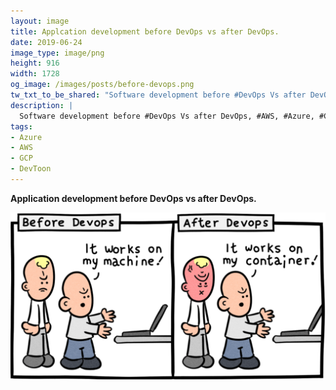 ```yaml
---
layout: image
title: Applcation development before DevOps vs after DevOps.
date: 2019-06-24
image_type: image/png
height: 916
width: 1728
og_image: /images/posts/before-devops.png
tw_txt_to_be_shared: "Software development before #DevOps Vs after DevOps, #AWS, #Azure, #Cloud, #Google, #GCP."
description: |
  Software development before #DevOps Vs after DevOps, #AWS, #Azure, #Cloud, #Google, #GCP.
tags:
- Azure
- AWS
- GCP
- DevToon
---
```


**Application development before DevOps vs after DevOps.**
<!--more-->
![before devops vs after devops](/images/posts/before-devops.png)
